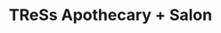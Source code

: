 ---
title: "TReSs Apothecary + Salon"
url: /newport-beach/tress-apothecary-salon/
shop: hairdresser
---